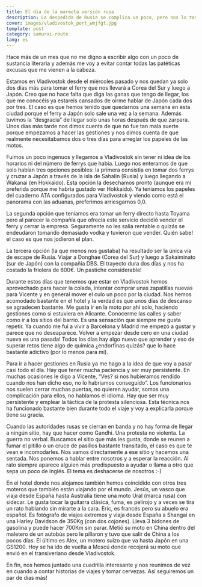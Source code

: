 ```yaml
---
title: El día de la marmota versión rusa
description: La despedida de Rusia se complica un poco, pero nos lo tomamos con paciencia y todo el buen humor que sea posible
cover: images/vladivostok_port_wmjfgt.jpg
template: post
category: samurai-route
lang: es
---
```


Hace más de un mes que no me digno a escribir algo con un poco de sustancia literaria y además me voy a evitar contar todas las patéticas excusas que me vienen a la cabeza.

Estamos en Vladivostok desde el miércoles pasado y nos quedan ya solo dos días más para tomar el ferry que nos llevará a Corea del Sur y luego a Japón. Creo que no hace falta que diga las ganas que tengo de llegar, los que me conocéis ya estareis cansados de oirme hablar de Japón cada dos por tres. El caso es que hemos tenido que quedarnos una semana en esta ciudad porque el ferry a Japón solo sale una vez a la semana. Además tuvimos la “desgracia” de llegar solo unas horas después de que zarpara. Unos días más tarde nos dimos cuenta de que no fue tan mala suerte porque empezamos a hacer las gestiones y nos dimos cuenta de que realmente necesitabamos dos o tres días para arreglar los papeles de las motos.

Fuimos un poco ingenuos y llegamos a Vladivostok sin tener ni idea de los horarios ni del número de ferrys que habia. Luego nos enteramos de que solo habían tres opciones posibles: la primera consistia en tomar dos ferrys y cruzar a Japón a través de la isla de Sahalin (Rusia) y luego llegando a Wakanai (en Hokkaido). Esta opción la desechamos pronto (aunque era mi preferida porque me habria gustado ver Hokkaido). Ya teniamos los papeles del cuaderno ATA configurados para Vladivostok y viendo como está el panorama con las aduanas, preferimos arriesgarnos 0,0.

La segunda opción que teniamos era tomar un ferry directo hasta Toyama pero al parecer la compañía que ofrecia este servicio decidió vender el ferry y cerrar la empresa. Seguramente no les salia rentable o quizás se endeudaron tomando demasiado vodka y tuvieron que vender. Quién sabe! el caso es que nos jodieron el plan.

La tercera opción (la que menos nos gustaba) ha resultado ser la única vía de escape de Rusia. Viajar a Donghae (Corea del Sur) y luego a Sakaiminato (sur de Japón) con la compañía DBS. El trayecto dura dos días y nos ha costado la friolera de 600€. Un pastiche considerable!

Durante estos días que tenemos que estar en Vladivostok hemos aprovechado para hacer la colada, intentar comprar unas zapatillas nuevas para Vicente y en general mover el culo un poco por la ciudad. Nos hemos acomodado bastante en el hotel y la verdad es que unos días de descanso se agradecen bastante. Me gusta ir en la moto por ahí solo, haciendo gestiones como si estuviera en Alicante. Conocerme las calles y saber como ir a los sitios del barrio. Es una sensación que siempre me gusta repetir. Ya cuando me fui a vivir a Barcelona y Madrid me empezó a gustar y parece que no deseaparece. Volver a empezar desde cero en una ciudad nueva es una pasada! Todos los días hay algo nuevo que aprender y eso de superar retos tiene algo de química ¿endorfinas quizás? que lo hace bastante adictivo (por lo menos para mí).

Para ir a hacer gestiones en Rusia ya me hago a la idea de que voy a pasar casi todo el día. Hay que tener mucha paciencia y ser muy persistente. En muchas ocasiones le digo a Vicente, “Ves? si nos hubieramos rendido cuando nos han dicho eso, no lo habriamos conseguido”. Los funcionarios nos suelen cerrar muchas puertas, no quieren ayudar, somos una complicación para ellos, no hablamos el idioma. Hay que ser muy persistente y emplear la táctica de la protesta silenciosa. Esta técnica nos ha funcionado bastante bien durante todo el viaje y voy a explicarla porque tiene su gracia.

Cuando las autoridades rusas se cierran en banda y no hay forma de llegar a ningún sitio, hay que hacer como Gandhi. Una protesta no violenta. La guerra no verbal. Buscamos el sitio que más les gusta, donde se reunen a fumar el pitillo o un cruce de pasillos bastante transitado, el caso es que te vean e incomodarles. Nos vamos directamente a ese sitio y hacemos una sentada. Nos ponemos a hablar entre nosotros y a esperar la reacción. Al rato siempre aparece alguien más predispuesto a ayudar o llama a otro que sepa un poco de inglés. El tema es deshacerse de nosotros :-)

En el hotel donde nos alojamos también hemos coincidido con otros tres moteros que también están viajando por el mundo. Jesús, un vasco que viaja desde España hasta Australia tiene una moto Ural (marca rusa) con sidecar. Le gusta tocar la guitarra clásica, fuma, es pelirojo y a veces se tira un rato hablando sin mirarte a la cara. Eric, es francés pero su abuelo era español. Es fotógrafo de viajes extremos y viaja desde España a Shangai en una Harley Davidson de 350Kg (con dos cojones). Lleva 3 bidones de gasolina y puede hacer 700Km sin parar. Metió su moto en China dentro del maletero de un autobús pero le pillaron y tuvo que salir de China a los pocos días. El último es Alex, un motero suizo que va hasta Japón en una GS1200. Hoy se ha ido de vuelta a Moscú donde recojerá su moto que envió en el transiveriano desde Vladivostok.

En fin, nos hemos juntado una cuadrilla interesante y nos reunimos de vez en cuando a contar historias de viajes y tomar cervezas. Así seguiremos un par de días más!
